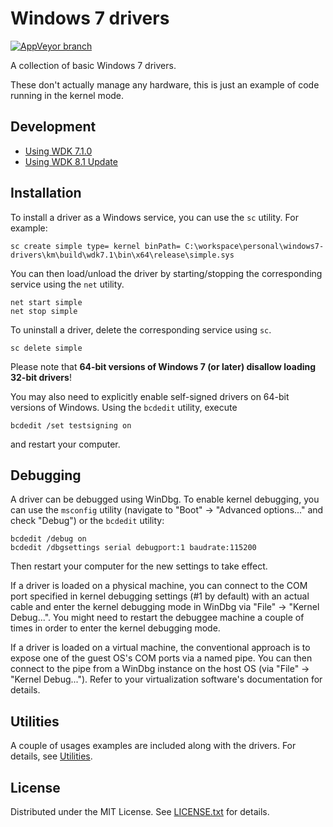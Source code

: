Windows 7 drivers
=================

[![AppVeyor branch](https://img.shields.io/appveyor/ci/egor-tensin/windows7-drivers/master?label=AppVeyor)](https://ci.appveyor.com/project/egor-tensin/windows7-drivers/branch/master)

A collection of basic Windows 7 drivers.

These don't actually manage any hardware, this is just an example of code
running in the kernel mode.

Development
-----------

* [Using WDK 7.1.0](km/build/wdk7.1/README.md)
* [Using WDK 8.1 Update](km/build/wdk8.1update/README.md)

Installation
------------

To install a driver as a Windows service, you can use the `sc` utility.
For example:

    sc create simple type= kernel binPath= C:\workspace\personal\windows7-drivers\km\build\wdk7.1\bin\x64\release\simple.sys

You can then load/unload the driver by starting/stopping the corresponding
service using the `net` utility.

    net start simple
    net stop simple

To uninstall a driver, delete the corresponding service using `sc`.

    sc delete simple

Please note that **64-bit versions of Windows 7 (or later) disallow loading
32-bit drivers**!

You may also need to explicitly enable self-signed drivers on 64-bit versions
of Windows.
Using the `bcdedit` utility, execute

    bcdedit /set testsigning on

and restart your computer.

Debugging
---------

A driver can be debugged using WinDbg.
To enable kernel debugging, you can use the `msconfig` utility (navigate to
"Boot" -> "Advanced options..." and check "Debug") or the `bcdedit` utility:

    bcdedit /debug on
    bcdedit /dbgsettings serial debugport:1 baudrate:115200

Then restart your computer for the new settings to take effect.

If a driver is loaded on a physical machine, you can connect to the COM port
specified in kernel debugging settings (#1 by default) with an actual cable and
enter the kernel debugging mode in WinDbg via "File" -> "Kernel Debug...".
You might need to restart the debuggee machine a couple of times in order to
enter the kernel debugging mode.

If a driver is loaded on a virtual machine, the conventional approach is to
expose one of the guest OS's COM ports via a named pipe.
You can then connect to the pipe from a WinDbg instance on the host OS (via
"File" -> "Kernel Debug...").
Refer to your virtualization software's documentation for details.

Utilities
---------

A couple of usages examples are included along with the drivers.
For details, see [Utilities].

[Utilities]: um/README.md

License
-------

Distributed under the MIT License.
See [LICENSE.txt] for details.

[LICENSE.txt]: LICENSE.txt
